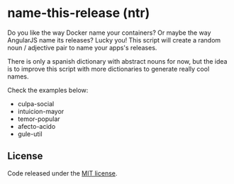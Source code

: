 
# name-this-release (ntr)

Do you like the way Docker name your containers? Or maybe the way AngularJS name its releases? Lucky you! This script will create a random noun / adjective pair to name your apps's releases.

There is only a spanish dictionary with abstract nouns for now, but the idea is to improve this script with more dictionaries to generate really cool names.

Check the examples below:

- culpa-social
- intuicion-mayor
- temor-popular
- afecto-acido
- gule-util

## License

Code released under the [MIT license](./LICENSE).
